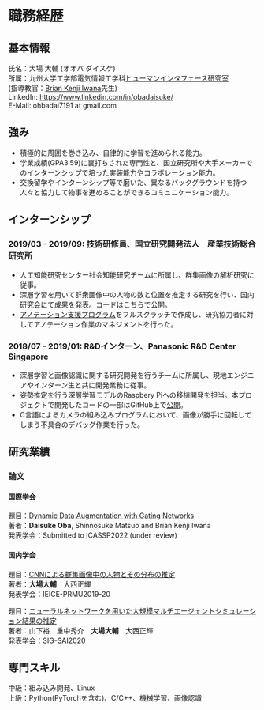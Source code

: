 # 職務経歴

## 基本情報
氏名：大場 大輔 (オオバ ダイスケ)  
所属：九州大学工学部電気情報工学科[ヒューマンインタフェース研究室](https://human.ait.kyushu-u.ac.jp/members.html)  
(指導教官：[Brian Kenji Iwana](http://brianiwana.com/)先生)  
LinkedIn: https://www.linkedin.com/in/obadaisuke/  
E-Mail: ohbadai7191 at gmail.com

## 強み
- 積極的に周囲を巻き込み、自律的に学習を進められる能力。
- 学業成績(GPA3.59)に裏打ちされた専門性と、国立研究所や大手メーカーでのインターンシップで培った実装能力やコラボレーション能力。
- 交換留学やインターンシップ等で磨いた、異なるバックグラウンドを持つ人々と協力して物事を進めることができるコミュニケーション能力。

## インターンシップ
### 2019/03 - 2019/09: 技術研修員、国立研究開発法人　産業技術総合研究所
- 人工知能研究センター社会知能研究チームに所属し、群集画像の解析研究に従事。
- 深層学習を用いて群衆画像中の人物の数と位置を推定する研究を行い、国内研究会にて成果を発表。コードはこちらで[公開](https://github.com/ba-san/Crowd-Analysis-with-CNN)。
- [アノテーション支援プログラム](https://github.com/ba-san/Count-Annotator2)をフルスクラッチで作成し、研究協力者に対してアノテーション作業のマネジメントを行った。

### 2018/07 - 2019/01: R&Dインターン、Panasonic R&D Center Singapore
- 深層学習と画像認識に関する研究開発を行うチームに所属し、現地エンジニアやインターン生と共に開発業務に従事。
- 姿勢推定を行う深層学習モデルのRaspbery Piへの移植開発を担当。本プロジェクトで開発したコードの一部はGitHub上で[公開](https://github.com/savageyusuff/MobilePose-Pi)。
- C言語によるカメラの組み込みプログラムにおいて、画像が勝手に回転してしまう不具合のデバッグ作業を行った。

## 研究業績

### 論文

#### 国際学会

題目：[Dynamic Data Augmentation with Gating Networks](https://arxiv.org/abs/2111.03253)  
著者：**Daisuke Oba**, Shinnosuke Matsuo and Brian Kenji Iwana  
発表学会：Submitted to ICASSP2022 (under review)  

#### 国内学会

題目：[CNNによる群集画像中の人物とその分布の推定](https://www.ieice.org/ken/paper/20190904a1ph/)  
著者：**大場大輔**　大西正輝  
発表学会：IEICE-PRMU2019-20  

題目：[ニューラルネットワークを用いた大規模マルチエージェントシミュレーション結果の推定](https://jsai.ixsq.nii.ac.jp/ej/index.php?active_action=repository_view_main_item_detail&page_id=13&block_id=23&item_id=11047&item_no=1)  
著者：山下裕　重中秀介　**大場大輔**　大西正輝  
発表学会：SIG-SAI2020  

## 専門スキル
中級：組み込み開発、Linux  
上級：Python(PyTorchを含む)、C/C++、機械学習、画像認識  
